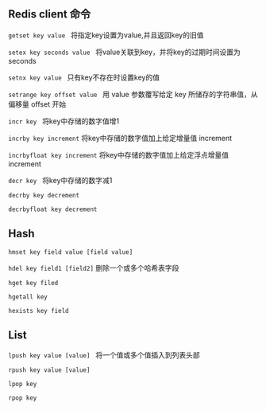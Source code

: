 ## Redis client 命令



`getset key value `  将指定key设置为value,并且返回key的旧值

`setex key seconds value ` 将value关联到key，并将key的过期时间设置为seconds

`setnx key value ` 只有key不存在时设置key的值

`setrange key offset value ` 用 value 参数覆写给定 key 所储存的字符串值，从偏移量 offset 开始

`incr key ` 将key中存储的数字值增1

`incrby key increment` 将key中存储的数字值加上给定增量值 increment

`incrbyfloat key increment` 将key中存储的数字值加上给定浮点增量值 increment

`decr key ` 将key中存储的数字减1

`decrby key decrement `

`decrbyfloat key decrement `

## Hash

`hmset key field value [field value]` 

`hdel key field1 [field2]`  删除一个或多个哈希表字段

`hget key filed`

`hgetall key `

`hexists key field `

## List

`lpush key value [value] `  将一个值或多个值插入到列表头部

`rpush key value [value] `

`lpop key`

`rpop key`